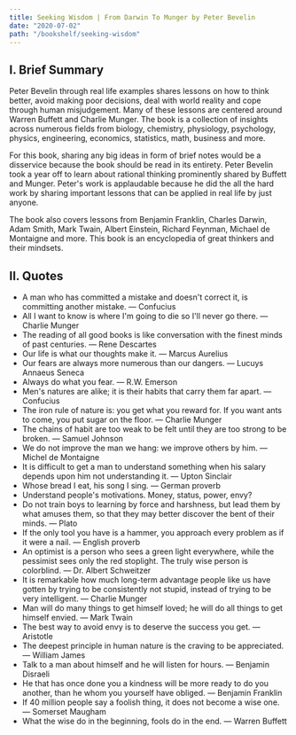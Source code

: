 ```yaml
---
title: Seeking Wisdom | From Darwin To Munger by Peter Bevelin
date: "2020-07-02"
path: "/bookshelf/seeking-wisdom"
---
```


## I. Brief Summary

Peter Bevelin through real life examples shares lessons on how to think better, avoid making poor decisions, deal with world reality and cope through human misjudgement. Many of these lessons are centered around Warren Buffett and Charlie Munger. The book is a collection of insights across numerous fields from biology, chemistry, physiology, psychology, physics, engineering, economics, statistics, math, business and more.

For this book, sharing any big ideas in form of brief notes would be a disservice because the book should be read in its entirety. Peter Bevelin took a year off to learn about rational thinking prominently shared by Buffett and Munger. Peter's work is applaudable because he did the all the hard work by sharing important lessons that can be applied in real life by just anyone.

The book also covers lessons from Benjamin Franklin, Charles Darwin, Adam Smith, Mark Twain, Albert Einstein, Richard Feynman, Michael de Montaigne and more. This book is an encyclopedia of great thinkers and their mindsets.

## II. Quotes

- A man who has committed a mistake and doesn't correct it, is committing another mistake. — Confucius
- All I want to know is where I'm going to die so I'll never go there. — Charlie Munger
- The reading of all good books is like conversation with the finest minds of past centuries. — Rene Descartes
- Our life is what our thoughts make it. — Marcus Aurelius
- Our fears are always more numerous than our dangers. — Lucuys Annaeus Seneca
- Always do what you fear. — R.W. Emerson
- Men's natures are alike; it is their habits that carry them far apart. — Confucius
- The iron rule of nature is: you get what you reward for. If you want ants to come, you put sugar on the floor. — Charlie Munger
- The chains of habit are too weak to be felt until they are too strong to be broken. — Samuel Johnson
- We do not improve the man we hang: we improve others by him. — Michel de Montaigne
- It is difficult to get a man to understand something when his salary depends upon him not understanding it. — Upton Sinclair
- Whose bread I eat, his song I sing. — German proverb
- Understand people's motivations. Money, status, power, envy?
- Do not train boys to learning by force and harshness, but lead them by what amuses them, so that they may better discover the bent of their minds. — Plato
- If the only tool you have is a hammer, you approach every problem as if it were a nail. — English proverb
- An optimist is a person who sees a green light everywhere, while the pessimist sees only the red stoplight. The truly wise person is colorblind. — Dr. Albert Schweitzer
- It is remarkable how much long-term advantage people like us have gotten by trying to be consistently not stupid, instead of trying to be very intelligent. — Charlie Munger
- Man will do many things to get himself loved; he will do all things to get himself envied. — Mark Twain
- The best way to avoid envy is to deserve the success you get. — Aristotle
- The deepest principle in human nature is the craving to be appreciated. — William James
- Talk to a man about himself and he will listen for hours. — Benjamin Disraeli
- He that has once done you a kindness will be more ready to do you another, than he whom you yourself have obliged. — Benjamin Franklin
- If 40 million people say a foolish thing, it does not become a wise one. — Somerset Maugham
- What the wise do in the beginning, fools do in the end. — Warren Buffett